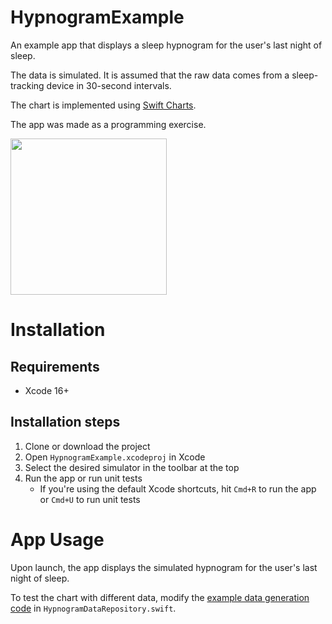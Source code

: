 # HypnogramExample

An example app that displays a sleep hypnogram for the user's last night of sleep.

The data is simulated. It is assumed that the raw data comes from a sleep-tracking device in 30-second intervals.

The chart is implemented using [Swift Charts](https://developer.apple.com/documentation/charts).

The app was made as a programming exercise.

<img src="https://github.com/user-attachments/assets/cbba783e-5cf1-4824-859f-84eec2262e20" width="250">

# Installation

## Requirements
- Xcode 16+

## Installation steps
1. Clone or download the project
2. Open `HypnogramExample.xcodeproj` in Xcode
3. Select the desired simulator in the toolbar at the top
4. Run the app or run unit tests
   - If you're using the default Xcode shortcuts, hit `Cmd+R` to run the app or `Cmd+U` to run unit tests
  
# App Usage

Upon launch, the app displays the simulated hypnogram for the user's last night of sleep.

To test the chart with different data, modify the [example data generation code](https://github.com/denjiz/HypnogramExample/blob/853e25797bb57361aec81cac0ba7c8c98307a9b0/HypnogramExample/DataAccess/HypnogramDataRepository.swift#L46) in `HypnogramDataRepository.swift`.
